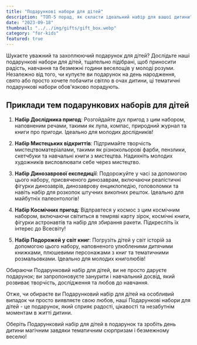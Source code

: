 ```yaml
---
title: "Подарункові набори для дітей"
description: "ТОП-5 порад, як скласти ідеальний набір для вашої дитини"
date: "2023-09-18"
thumbnail: "../../img/gifts/gift_box.webp"
category: "for-kids"
featured: true
---
```


Шукаєте уважний та захоплюючий подарунок для дітей? Дослідьте наші подарункові набори для дітей, тщательно підібрані, щоб приносити радість, навчання та безмежні години веселощів у молоді розуми. Незалежно від того, чи купуєте ви подарунок на день народження, свято або просто хочете побачити світло в очах дитини, ці тематичні подарункові набори обов'язково порадують.

## Приклади тем подарункових наборів для дітей

1. **Набір Дослідника пригод**: Розгойдайте дух пригод з цим набором, наповненим речами, такими як лупа, компас, природний журнал та книги про пригоди. Ідеально для молодих дослідників!

2. **Набір Мистецьких відкриттів**: Підтримайте творчість мистецтвоматеріалами, такими як різнокольорові фарби, пензлики, скетчбуки та навчальні книги з мистецтва. Надихніть молодих художників висловлювати себе через мистецтво.

3. **Набір Динозаврової експедиції**: Подорожуйте у часі за допомогою цього набору, присвяченого динозаврам, включаючи реалістичні фігурки динозаврів, динозаврову енциклопедію, головоломки та навіть набір для розкопок штучних викопних решток. Ідеально для майбутніх палеонтологів!

4. **Набір Космічних пригод**: Відправтеся у космос з цим космічним набором, включаючи світиться в темряві карту зірок, космічні книги, фігурки астронавтів та набір для збирання ракети. Підкресліть їх інтерес до Всесвіту!

5. **Набір Подорожей у світ книг**: Погрузіть дітей у світ історій за допомогою цього набору, наповненого улюбленими дитячими книжками, плюшевими персонажами з книг та тематичними розмальовками. Ідеально для молодих книголюбів!

Обираючи Подарунковий набір для дітей, ви не просто даруєте подарунок; ви запропоновуєте занурити і навчальний досвід, який розвиває творчість, дослідження та любов до навчання.

Отже, чи обираєте ви Подарунковий набір для дітей на особливий випадок чи просто виявляєте свою любов, наші Подарункові набори для дітей - це подарунок, який сприяє радості, цікавості та незабутнім моментам в житті дитини.

Оберіть Подарунковий набір для дітей в подарунок та зробіть день дитини магічним завдяки тематичним сюрпризам і безмежному веселю!
